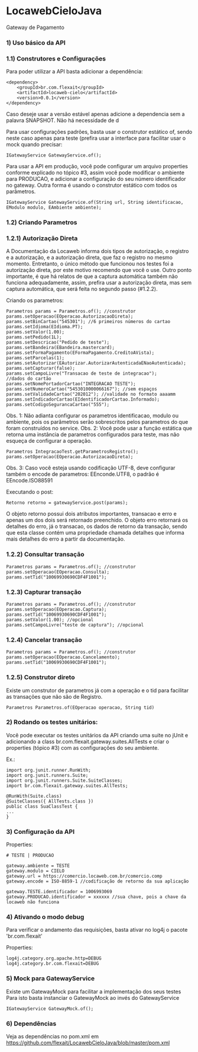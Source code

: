 LocawebCieloJava
================

Gateway de Pagamento

### 1) Uso básico da API

### 1.1) Construtores e Configurações

Para poder utilizar a API basta adicionar a dependência:

```
<dependency>
	<groupId>br.com.flexait</groupId>
	<artifactId>locaweb-cielo</artifactId>
	<version>0.0.1</version>
</dependency>
```

Caso deseje usar a versão estável apenas adicione a dependencia sem a palavra SNAPSHOT. Não há necessidade de d

Para usar configurações padrões, basta usar o construtor estático of, sendo neste caso apenas para teste (prefira usar a interface para facilitar usar o mock quando precisar:
```
IGatewayService GatewayService.of();
```

Para usar a API em produção, você pode configurar um arquivo properties conforme explicado no tópico #3, assim você pode modificar o ambiente para PRODUCAO, e adicionar a configuração do seu número identificador no gateway.
Outra forma é usando o construtor estático com todos os parâmetros.
```
IGatewayService GatewayService.of(String url, String identificacao, EModulo modulo, EAmbiente ambiente);
```

### 1.2) Criando Parametros

### 1.2.1) Autorização Direta

A Documentação da Locaweb informa dois tipos de autorização, o registro e a autorização, e a autorização direta, que faz o registro no mesmo momento. Entretanto, o único método que funcionou nos testes foi a autorização direta, por este motivo recomendo que você o use.
Outro ponto importante, é que há relatos de que a captura automática também não funciona adequadamente, assim, prefira usar a autorização direta, mas sem captura automática, que será feita no segundo passo (#1.2.2).

Criando os parametros:

```
Parametros params = Parametros.of(); //construtor
params.setOperacao(EOperacao.AutorizacaoDireta);
params.setBinCartao("545301"); //6 primeiros números do cartao
params.setIdioma(EIdioma.PT);
params.setValor(1.00);
params.setPedido(1L);
params.setDescricao("Pedido de teste");
params.setBandeira(EBandeira.mastercard);
params.setFormaPagamento(EFormaPagamento.CreditoAVista);
params.setParcelas(1);
params.setAutorizar(EAutorizar.AutorizarAutenticadaENaoAutenticada);
params.setCapturar(false);
params.setCampoLivre("Transacao de teste de integracao");
//dados do cartão	
params.setNomePortadorCartao("INTEGRACAO TESTE");
params.setNumeroCartao("5453010000066167"); //sem espaços
params.setValidadeCartao("202012"); //validade no formato aaaamm
params.setIndicadorCartao(EIdentificadorCartao.Informado);
params.setCodigoSegurancaCartao("555");
```

Obs. 1: Não adianta configurar os parametros identificacao, modulo ou ambiente, pois os parâmetros serão sobrescritos pelos parametros do que foram construídos no service.
Obs. 2: Você pode usar a função estática que retorna uma instância de parametros configurados para teste, mas não esqueça de configurar a operação.
```
Parametros IntegracaoTest.getParametrosRegistro();
params.setOperacao(EOperacao.AutorizacaoDireta);
```
Obs. 3: Caso você esteja usando codificação UTF-8, deve configurar também o encode de parametros: EEnconde.UTF8, o padrão é EEncode.ISO88591

Executando o post:
```
Retorno retorno = gatewayService.post(params);
```

O objeto retorno possui dois atributos importantes, transacao e erro e apenas um dos dois será retornado preenchido.
O objeto erro retornará os detalhes do erro, já o transacao, os dados de retorno da transação, sendo que esta classe contém uma propriedade chamada detalhes que informa mais detalhes do erro a partir da documentação.


### 1.2.2) Consultar transação
```
Parametros params = Parametros.of(); //construtor
params.setOperacao(EOperacao.Consulta);
params.setTid("10069930690CDF4F1001");
```

### 1.2.3) Capturar transação
```
Parametros params = Parametros.of(); //construtor
params.setOperacao(EOperacao.Captura);
params.setTid("10069930690CDF4F1001");
params.setValor(1.00); //opcional
params.setCampoLivre("teste de captura"); //opcional
```

### 1.2.4) Cancelar transação
```
Parametros params = Parametros.of(); //construtor
params.setOperacao(EOperacao.Cancelamento);
params.setTid("10069930690CDF4F1001");
```

### 1.2.5) Construtor direto

Existe um construtor de parametros já com a operação e o tid para facilitar as transações que não são de Registro.
```
Parametros Parametros.of(EOperacao operacao, String tid)
```



### 2) Rodando os testes unitários:

Você pode executar os testes unitários da API criando uma suite no jUnit e adicionando a class br.com.flexait.gateway.suites.AllTests e criar o properties (tópico #3) com as configurações do seu ambiente.

Ex.:
```
import org.junit.runner.RunWith;
import org.junit.runners.Suite;
import org.junit.runners.Suite.SuiteClasses;
import br.com.flexait.gateway.suites.AllTests;

@RunWith(Suite.class)
@SuiteClasses({ AllTests.class })
public class SuaClassTest {
...
}
```



### 3) Configuração da API

Properties:
```
# TESTE | PRODUCAO

gateway.ambiente = TESTE
gateway.modulo = CIELO
gateway.url = https://comercio.locaweb.com.br/comercio.comp
gateway.encode = ISO-8859-1 //codificação de retorno da sua aplicação

gateway.TESTE.identificador = 1006993069
gateway.PRODUCAO.identificador = xxxxxx //sua chave, pois a chave da locaweb não funciona
```



### 4) Ativando o modo debug

Para verificar o andamento das requisições, basta ativar no log4j o pacote 'br.com.flexait'

Properties:
```
log4j.category.org.apache.http=DEBUG
log4j.category.br.com.flexait=DEBUG
```



### 5) Mock para GatewayService

Existe um GatewayMock para facilitar a implementação dos seus testes
Para isto basta instanciar o GatewayMock ao invés do GatewayService

```
IGatewayService GatewayMock.of();
```



### 6) Dependências

Veja as dependências no pom.xml em https://github.com/flexait/LocawebCieloJava/blob/master/pom.xml
